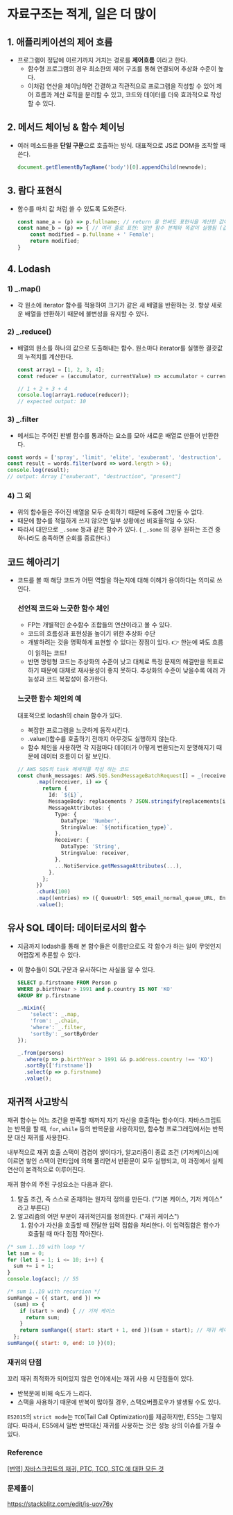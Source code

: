 # 자료구조는 적게, 일은 더 많이

## 1. 애플리케이션의 제어 흐름

- 프로그램이 정답에 이르기까지 거치는 경로를 **제어흐름** 이라고 한다.
  - 함수형 프로그램의 경우 최소한의 제어 구조를 통해 연결되어 추상화 수준이 높다. 
  - 이처럼 연산을 체이닝하면 간결하고 직관적으로 프로그램을 작성할 수 있어 제어 흐름과 계산 로직을 분리할 수 있고, 코드와 데이터를 더욱 효과적으로 작성할 수 있다.



## 2. 메서드 체이닝 & 함수 체이닝

- 여러 메소드들을 **단일 구문**으로 호출하는 방식. 대표적으로 JS로 DOM을 조작할 때 쓴다.

  ```javascript
  document.getElementByTagName('body')[0].appendChild(newnode);  
  ```



## 3. 람다 표현식

- 함수를 마치 값 처럼 쓸 수 있도록 도와준다.

  ```javascript
  const name_a = (p) => p.fullname; // return 을 안써도 표현식을 계산한 값이 곧 반환값임.
  const name_b = (p) => { // 여러 줄로 표현: 일반 함수 본체와 똑같이 실행됨 (값 반환 X)
      const modified = p.fullname + ' Female';
      return modified;
  }
  ```



## 4. Lodash

### 1) _.map()

- 각 원소에 iterator 함수를 적용하여 크기가 같은 새 배열을 반환하는 것. 항상 새로운 배열을 반환하기 때문에 불변성을 유지할 수 있다.

### 2) _.reduce()

- 배열의 원소를 하나의 값으로 도출해내는 함수. 원소마다 iterator를 실행한 결괏값의 누적치를 계산한다.

  ```javascript
  const array1 = [1, 2, 3, 4];
  const reducer = (accumulator, currentValue) => accumulator + currentValue;
  
  // 1 + 2 + 3 + 4
  console.log(array1.reduce(reducer));
  // expected output: 10
  ```

### 3) _.filter

-  메서드는 주어진 판별 함수를 통과하는 요소를 모아 새로운 배열로 만들어 반환한다.

  ```javascript
  const words = ['spray', 'limit', 'elite', 'exuberant', 'destruction', 'present'];
  const result = words.filter(word => word.length > 6);
  console.log(result);
  // output: Array ["exuberant", "destruction", "present"]
  ```

### 4) 그 외

- 위의 함수들은 주어진 배열을 모두 순회하기 때문에 도중에 그만둘 수 없다.
- 때문에 함수를 적절하게 쓰지 않으면 일부 상황에선 비효율적일 수 있다.
- 따라서 대안으로 `_.some` 등과 같은 함수가 있다. ( `_.some` 의 경우 원하는 조건 중 하나라도 충족하면 순회를 종료한다.)



## 코드 헤아리기

- 코드를 볼 때 해당 코드가 어떤 역할을 하는지에 대해 이해가 용이하다는 의미로 쓰인다.

  

  ### 선언적 코드와 느긋한 함수 체인

  - FP는 개별적인 순수함수 조합들의 연산이라고 볼 수 있다.
  - 코드의 흐름성과 표현성을 높이기 위한 추상화 수단
  - 개발하려는 것을 명확하게 표현할 수 있다는 장점이 있다. 👉 한눈에 봐도 흐름이 읽히는 코드!
  - 반면 명령형 코드는 추상화의 수준이 낮고 대체로 특정 문제의 해결만을 목표로 하기 때문에 대체로 재사용성이 좋지 못하다. 추상화의 수준이 낮을수록 에러 가능성과 코드 복잡성이 증가한다.

  

  ### 느긋한 함수 체인의 예

  대표적으로 lodash의 chain 함수가 있다.

  - 복잡한 프로그램을 느긋하게 동작시킨다.
  - .value()함수를 호출하기 전까지 아무것도 실행하지 않는다.
  - 함수 체인을 사용하면 각 지점마다 데이터가 어떻게 변환되는지 분명해지기 때문에 데이터 흐름이 더 잘 보인다.

  ```typescript
  // AWS SQS의 task 메세지를 작성 하는 코드
  const chunk_messages: AWS.SQS.SendMessageBatchRequest[] = _(receivers)
        .map((receiver, i) => {
          return {
            Id: `${i}`,
            MessageBody: replacements ? JSON.stringify(replacements[i]) : '{}',
            MessageAttributes: {
              Type: {
                DataType: 'Number',
                StringValue: `${notification_type}`,
              },
              Receiver: {
                DataType: 'String',
                StringValue: receiver,
              },
              ...NotiService.getMessageAttributes(...),
            },
          };
        })
        .chunk(100)
        .map((entries) => ({ QueueUrl: SQS_email_normal_queue_URL, Entries: entries }))
        .value();
  ```

  



## 유사 SQL 데이터: 데이터로서의 함수

- 지금까지 lodash를 통해 본 함수들은 이름만으로도 각 함수가 하는 일이 무엇인지 어렵잖게 추론할 수 있다.

- 이 함수들이 SQL구문과 유사하다는 사실을 알 수 있다.

  ```sql
  SELECT p.firstname FROM Person p
  WHERE p.birthYear > 1991 and p.country IS NOT 'KO'
  GROUP BY p.firstname
  ```

  ```javascript
  _.mixin({
      'select': _.map,
      'from': _.chain,
      'where': _.filter,
      'sortBy': _sortByOrder
  });
  
  _.from(persons)
  	.where(p => p.birthYear > 1991 && p.address.country !== 'KO')
  	.sortBy(['firstname'])
  	.select(p => p.firstname)
  	.value(); 
  ```



## 재귀적 사고방식

재귀 함수는 어느 조건을 만족할 때까지 자기 자신을 호출하는 함수이다.
자바스크립트는 반복을 할 때, `for`, `while` 등의 반복문을 사용하지만, 함수형 프로그래밍에서는 반복문 대신 재귀를 사용한다.

내부적으로 재귀 호출 스택이 겹겹이 쌓이다가, 알고리즘이 종료 조건 (기저케이스)에 이르면 쌓인 스택이 런타임에 의해 풀리면서 반환문이 모두 실행되고, 이 과정에서 실제 연산이 본격적으로 이루어진다. 

재귀 함수의 주된 구성요소는 다음과 같다.

1. 탈출 조건, 즉 스스로 존재하는 원자적 정의를 만든다. (“기본 케이스, 기저 케이스” 라고 부른다)
2. 알고리즘의 어떤 부분이 재귀적인지를 정의한다. ("재귀 케이스")
   1. 함수가 자신을 호출할 때 전달한 입력 집합을 처리한다. 이 입력집합은 함수가 호출될 때 마다 점점 작아진다.

```javascript
/* sum 1..10 with loop */
let sum = 0;
for (let i = 1; i <= 10; i++) {
  sum += i + 1;
}
console.log(acc); // 55

/* sum 1..10 with recursion */
sumRange = ({ start, end }) =>
  (sum) => {
    if (start > end) { // 기저 케이스
      return sum;
    }
    return sumRange({ start: start + 1, end })(sum + start); // 재귀 케이스 (꼬리 위치에서 재귀를 호출하고 있다.)
  };
sumRange({ start: 0, end: 10 })(0);
```



### 재귀의 단점

꼬리 재귀 최적화가 되어있지 않은 언어에서는 재귀 사용 시 단점들이 있다.

- 반복문에 비해 속도가 느리다.
- 스택을 사용하기 때문에 반복이 많아질 경우, 스택오버플로우가 발생될 수도 있다.

`ES2015`의 `strict mode`는 `TCO`(Tail Call Optimization)를 제공하지만, ES5는 그렇지 않다. 따라서, ES5에서 일반 반복대신 재귀를 사용하는 것은 성능 상의 이슈를 가질 수 있다.



### Reference

[[번역] 자바스크립트의 재귀, PTC, TCO, STC 에 대한 모든 것](https://dongwoo.blog/2017/05/08/%EB%B2%88%EC%97%AD-%EC%9E%90%EB%B0%94%EC%8A%A4%ED%81%AC%EB%A6%BD%ED%8A%B8%EC%9D%98-%EC%9E%AC%EA%B7%80-ptc-tco-stc-%EC%97%90-%EB%8C%80%ED%95%9C-%EB%AA%A8%EB%93%A0-%EA%B2%83/)<br />



### 문제풀이

https://stackblitz.com/edit/js-uov76y